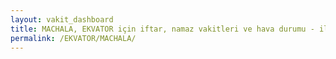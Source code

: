 ```yaml
---
layout: vakit_dashboard
title: MACHALA, EKVATOR için iftar, namaz vakitleri ve hava durumu - ilçe/eyalet seç
permalink: /EKVATOR/MACHALA/
---
```


<script type="text/javascript">
  var GLOBAL_COUNTRY = 'EKVATOR';
  var GLOBAL_CITY = 'MACHALA';
  var GLOBAL_STATE = '';
  var lat = 72;
  var lon = 21;
</script>
